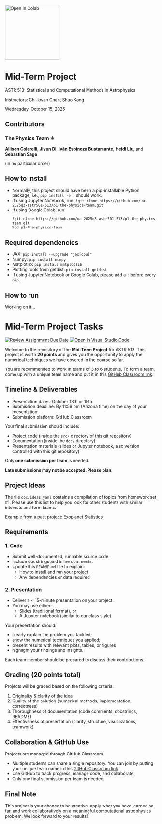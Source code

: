 <a href="https://colab.research.google.com/drive/1JZXhBC_uQc7xqfw7SXSJTG9MGkMSPzg7?usp=sharing">
  <img src="https://colab.research.google.com/assets/colab-badge.svg" alt="Open In Colab" width="180" />
</a>

Mid-Term Project
==============
ASTR 513: Statistical and Computational Methods in Astrophysics

Instructors: Chi-kwan Chan, Shuo Kong

Wednesday, October 15, 2025

## Contributors

### The Physics Team ⚛️

**Allison Colarelli**, **Jiyun Di**, **Iván Espinoza Bustamante**, **Heidi Liu**, and **Sebastian Sage**

(in no particular order)


## How to install 
*    Normally, this project should have been a pip-installable Python package; i.e., `pip install -e .` should work.
*    If using Jupyter Notebook, run: `!git clone https://github.com/ua-2025q3-astr501-513/p1-the-physics-team.git`
*    If using Google Colab, run:
     ```
     !git clone https://github.com/ua-2025q3-astr501-513/p1-the-physics-team.git
     %cd p1-the-physics-team
     ```

## Required dependencies
*    JAX: `pip install --upgrade "jax[cpu]"`
*    Numpy: `pip install numpy`
*    Matplotlib: `pip install matplotlib`
*    Plotting tools from getdist: `pip install getdist`
*    If using Jupyter Notebook or Google Colab, please add a `!` before every `pip`.

## How to run
Working on it...

Mid-Term Project Tasks
==============
[![Review Assignment Due Date](https://classroom.github.com/assets/deadline-readme-button-22041afd0340ce965d47ae6ef1cefeee28c7c493a6346c4f15d667ab976d596c.svg)](https://classroom.github.com/a/nqfiwWTG)
[![Open in Visual Studio Code](https://classroom.github.com/assets/open-in-vscode-2e0aaae1b6195c2367325f4f02e2d04e9abb55f0b24a779b69b11b9e10269abc.svg)](https://classroom.github.com/online_ide?assignment_repo_id=20647788&assignment_repo_type=AssignmentRepo)

Welcome to the repository of the **Mid-Term Project** for ASTR 513.
This project is worth **20 points** and gives you the opportunity to
apply the numerical techniques we have covered in the course so far.

You are recommended to work in teams of 3 to 6 students.
To form a team, come up with a unique team name and put it in this
[GitHub Classroom link](https://classroom.github.com/a/nqfiwWTG).

## Timeline & Deliverables

* Presentation dates:
  October 13th or 15th
* Submission deadline:
  By 11:59 pm (Arizona time) on the day of your presentation
* Submission platform: GitHub Classroom

Your final submission should include:

* Project code (inside the `src/` directory of this git repository)
* Documentation (inside the `doc/` directory)
* Presentation materials (slides or Jupyter notebook, also version
  controlled with this git repository)

Only **one submission per team** is needed.

**Late submissions may not be accepted. Please plan.**

## Project Ideas

The file `doc/ideas.yaml` contains a compilation of topics from
homework set \#1.
Please use this list to help you look for other students with similar
interests and form teams.

Example from a past project:
[Exoplanet Statistics](https://github.com/ua-2024q3-astr513/ASTRSTATS513_final).

## Requirements

### 1. Code

* Submit well-documented, runnable source code.
* Include docstrings and inline comments.
* Update this `README.md` file to explain:
  * How to install and run your project
  * Any dependencies or data required

### 2. Presentation

* Deliver a ~ 15-minute presentation on your project.
* You may use either:
  * Slides (traditional format), or
  * A Jupyter notebook (similar to our class style).

Your presentation should:
* clearly explain the problem you tackled;
* show the numerical techniques you applied;
* present results with relevant plots, tables, or figures
* highlight your findings and insights.

Each team member should be prepared to discuss their contributions.

## Grading (20 points total)

Projects will be graded based on the following criteria:
1. Originality & clarity of the idea
2. Quality of the solution (numerical methods, implementation,
   correctness)
3. Thoroughness of documentation (code comments, docstrings, README)
4. Effectiveness of presentation (clarity, structure, visualizations,
   teamwork)

## Collaboration & GitHub Use

Projects are managed through GitHub Classroom.
* Multiple students can share a single repository.
  You can join by putting your unique team name in this
  [GitHub Classroom link](https://classroom.github.com/a/nqfiwWTG).
* Use GitHub to track progress, manage code, and collaborate.
* Only one final submission per team is needed.

## Final Note

This project is your chance to be creative, apply what you have
learned so far, and work collaboratively on a meaningful computational
astrophysics problem.
We look forward to your results!
